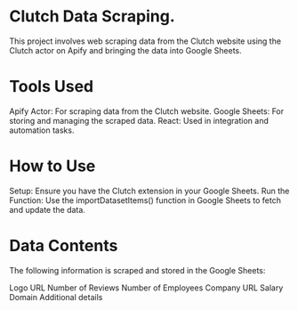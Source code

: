 # Clutch Data Scraping.
This project involves web scraping data from the Clutch website using the Clutch actor on Apify and bringing the data into Google Sheets.

# Tools Used
Apify Actor: For scraping data from the Clutch website.
Google Sheets: For storing and managing the scraped data.
React: Used in integration and automation tasks.

# How to Use
Setup: Ensure you have the Clutch extension in your Google Sheets.
Run the Function: Use the importDatasetItems() function in Google Sheets to fetch and update the data.

# Data Contents
The following information is scraped and stored in the Google Sheets:

Logo
URL
Number of Reviews
Number of Employees
Company URL
Salary
Domain
Additional details